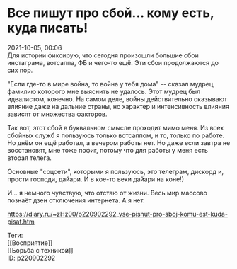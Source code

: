 Все пишут про сбой... кому есть, куда писать!
==============================================

   
 2021-10-05, 00:06   
  Для истории фиксирую, что сегодня произошли большие сбои инстаграма, вотсаппа, ФБ и чего-то ещё. Эти сбои продолжаются до сих пор.   
   
 "Если где-то в мире война, то война у тебя дома" -- сказал мудрец, фамилию которого мне выяснить не удалось. Этот мудрец был идеалистом, конечно. На самом деле, войны действительно оказывают влияние даже на дальние страны, но характер и интенсивность влияния зависят от множества факторов.   
   
 Так вот, этот сбой в буквальном смысле проходит мимо меня. Из всех сбойных служб я пользуюсь только вотсаппом, и то, только по работе. Но днём он ещё работал, а вечером работы нет. Но даже если завтра не восстановят, мне тоже пофиг, потому что для работы у меня есть вторая телега.   
   
 Основные "соцсети", которыми я пользуюсь, это телеграм, дискорд и, прости господи, дайари. И в кое-то веки дайари на коне!)   
   
 И... я немного чувствую, что отстаю от жизни. Весь мир массово познаёт дзен отключения интернета. А я нет.   
    
 <https://diary.ru/~zHz00/p220902292_vse-pishut-pro-sboj-komu-est-kuda-pisat.htm>   
   
 Теги:   
 [[Восприятие]]   
 [[Борьба с техникой]]   
 ID: p220902292